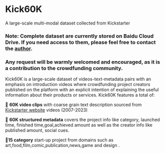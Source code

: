 # Kick60K
A large-scale multi-modal dataset collected from Kickstarter


### Note: Complete dataset are currently stored on Baidu Cloud Drive. If you need access to them, please feel free to contact the [author](mailto:zjzhang2023@hkbu.edu.hk.com). 
### Any request will be warmly welcomed and encouraged, as it is a contribution to the crowdfunding community.

Kick60K is a large-scale dataset of videos-text-metadata pairs with an emphasis on introduction videos where crowdfunding project creators published on the platform with an explicit intention of explaining the useful information about their products or services.
Kick60K features a total of:

:blossom: **60K video clips** with coarse grain text description sourced from [Kickstarter website](https://www.kickstarter.com/discover/advanced?ref=discovery_overlay) videos (2007-2023)

:blossom: **60K structured metadata** covers the project info like category, launched time, finished time,goal,achieved amount as well as the creator info like published amount, social cues.

:blossom:**15 category** start-up project from domains such as art,food,film,comic,publication,news,game and design .


